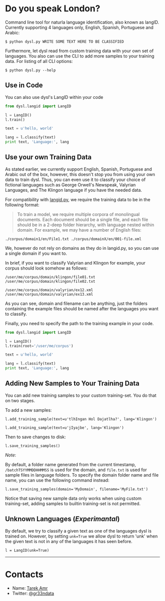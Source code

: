 # Do you speak London?

Command line tool for naturla language identification, also known as langID. Currently supporting 4 languages only, English, Spanish, Portuguese and Arabic:

`$ python dysl.py WRITE SOME TEXT HERE TO BE CLASSIFIED`

Furthermore, let dysl read from custom training data with your own set of languages. You also can use the CLI to add more samples to your training data. For listing of all CLI options:

`$ python dysl.py --help`

## Use in Code

You can also use dysl's LangID within your code

```python
from dysl.langid import LangID

l = LangID()
l.train()

text = u'hello, world'

lang = l.classify(text)
print text, 'Language:', lang
```
## Use your own Training Data

As stated earlier, we currently support English, Spanish, Portuguese and Arabic out of the box, however, this doesn't stop you from using your own data to train dysl. Thus, you can even use it to classify your choice of fictional languages such as George Orwell's Newspeak, Valyrian Languages, and The Klingon language if you have the needed data.

For compatibility with [langid.py](https://github.com/saffsd/langid.py), we require the training data to be in the following format:

> To train a model, we require multiple corpora of monolingual documents. Each document should be a single file, and each file should be in a 2-deep folder hierarchy, with language nested within domain. For example, we may have a number of English files:

`./corpus/domain1/en/File1.txt ./corpus/domainX/en/001-file.xml`

We, however do not rely on domains as they do in langid.py, so you can use a single domain if you want to.

In brief, if you want to classify Valyrian and Klingon for example, your corpus should look somehow as follows:

`/user/me/corpus/domain/klingon/file01.txt`
`/user/me/corpus/domain/klingon/file02.txt` 

`/user/me/corpus/domain/valyrian/ex12.xml`
`/user/me/corpus/domain/valyrian/ex13.xml`

As you can see, domain and filename can be anything, just the folders containing the example files should be named after the languages you want to classify. 

Finally, you need to specify the path to the training example in your code.

```python
from dysl.langid import LangID

l = LangID()
l.train(root='/user/me/corpus')

text = u'hello, world'

lang = l.classify(text)
print text, 'Language:', lang
```
## Adding New Samples to Your Training Data

You can add new training samples to your custom training-set. 
You do that on two stages.

To add a new samples:

`l.add_training_sample(text=u'tlhIngan Hol Dajatlha?', lang='Klingon')`

`l.add_training_sample(text=u'jIyajbe', lang='Klingon')`

Then to save changes to disk:

`l.save_training_samples()`

_Note_: 

By default, a folder name generated from the current timestamp, `/batchTSYYMMDDHHMMSS` is used for the domain, and `file.txt` is used for sample files in language folders. To specify the domain folder name and file name, you can use the following command instead:

`l.save_training_samples(domain='MyDomain', filename='MyFile.txt')`

Notice that saving new sample data only works when using custom training-set, 
adding samples to builtin training-set is not permitted.

## Unknown Languages (_Experimantal_)

By default, we try to classify a given text as one of the languages dysl is trained on. However, by setting `unk=True` we allow dysl to return 'unk' when the given text is not in any of the languages it has seen before. 

`l = LangID(unk=True)` 

***

# Contacts
 
+ Name: [Tarek Amr](http://tarekamr.appspot.com/)
+ Twitter: [@gr33ndata](https://twitter.com/gr33ndata)
 
